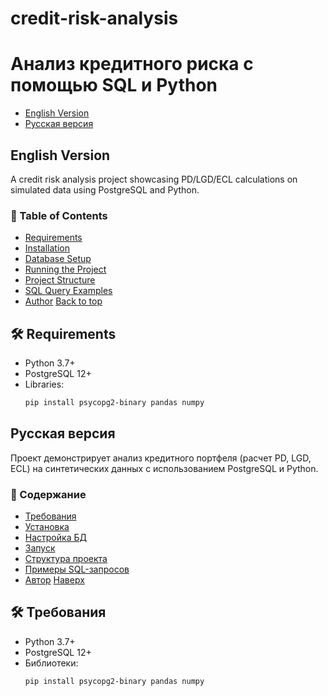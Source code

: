 # credit-risk-analysis
# Анализ кредитного риска с помощью SQL и Python
- [English Version](#english-version)
- [Русская версия](#russian-version)

<a id="english-version"></a>
## English Version
A credit risk analysis project showcasing PD/LGD/ECL calculations on simulated data using PostgreSQL and Python.

### 📌 Table of Contents
- [Requirements](#-requirements)
- [Installation](#-installation)
- [Database Setup](#-database-setup)
- [Running the Project](#-running-the-project)
- [Project Structure](#-project-structure)
- [SQL Query Examples](#-sql-query-examples)
- [Author](#-author)
[Back to top](#credit-risk-analysis)


## 🛠 Requirements
- Python 3.7+
- PostgreSQL 12+
- Libraries:
  ```bash
  pip install psycopg2-binary pandas numpy

<a id="russian-version"></a>
## Русская версия
Проект демонстрирует анализ кредитного портфеля (расчет PD, LGD, ECL) на синтетических данных с использованием PostgreSQL и Python.

### 📌 Содержание
- [Требования](#-требования)
- [Установка](#-установка)
- [Настройка БД](#-настройка-базы-данных)
- [Запуск](#-запуск)
- [Структура проекта](#-структура-проекта)
- [Примеры SQL-запросов](#-примеры-sql-запросов)
- [Автор](#-автор)
[Наверх](#credit-risk-analysis)

## 🛠 Требования
- Python 3.7+
- PostgreSQL 12+
- Библиотеки:
  ```bash
  pip install psycopg2-binary pandas numpy
